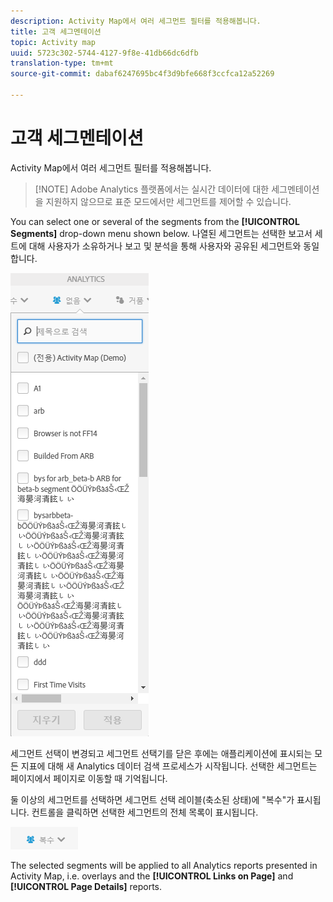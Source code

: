 ```yaml
---
description: Activity Map에서 여러 세그먼트 필터를 적용해봅니다.
title: 고객 세그멘테이션
topic: Activity map
uuid: 5723c302-5744-4127-9f8e-41db66dc6dfb
translation-type: tm+mt
source-git-commit: dabaf6247695bc4f3d9bfe668f3ccfca12a52269

---
```



# 고객 세그멘테이션

Activity Map에서 여러 세그먼트 필터를 적용해봅니다.

>[!NOTE] Adobe Analytics 플랫폼에서는 실시간 데이터에 대한 세그멘테이션을 지원하지 않으므로 표준 모드에서만 세그먼트를 제어할 수 있습니다.

You can select one or several of the segments from the **[!UICONTROL Segments]** drop-down menu shown below. 나열된 세그먼트는 선택한 보고서 세트에 대해 사용자가 소유하거나 보고 및 분석을 통해 사용자와 공유된 세그먼트와 동일합니다.

![](assets/segments.png)

세그먼트 선택이 변경되고 세그먼트 선택기를 닫은 후에는 애플리케이션에 표시되는 모든 지표에 대해 새 Analytics 데이터 검색 프로세스가 시작됩니다. 선택한 세그먼트는 페이지에서 페이지로 이동할 때 기억됩니다.

둘 이상의 세그먼트를 선택하면 세그먼트 선택 레이블(축소된 상태)에 &quot;복수&quot;가 표시됩니다. 컨트롤을 클릭하면 선택한 세그먼트의 전체 목록이 표시됩니다.

![](assets/two_segments.png)

The selected segments will be applied to all Analytics reports presented in Activity Map, i.e. overlays and the **[!UICONTROL Links on Page]** and **[!UICONTROL Page Details]** reports.
